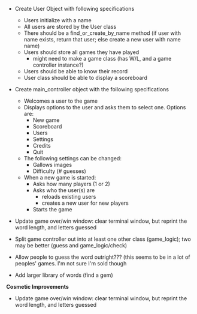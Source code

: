 - Create User Object with following specifications
  - Users initialize with a name
  - All users are stored by the User class
  - There should be a find_or_create_by_name method (if user with name exists, return that user; else create a new user with name name)
  - Users should store all games they have played
    - might need to make a game class (has W/L, and a game controller instance?)
  - Users should be able to know their record
  - User class should be able to display a scoreboard


- Create main_controller object with the following specifications
  - Welcomes a user to the game
  - Displays options to the user and asks them to select one. Options are:
    - New game
    - Scoreboard
    - Users
    - Settings
    - Credits
    - Quit
  - The following settings can be changed:
    - Gallows images
    - Difficulty (# guesses)
  - When a new game is started:
    - Asks how many players (1 or 2)
    - Asks who the user(s) are
      - reloads existing users
      - creates a new user for new players
    - Starts the game

- Update game over/win window: clear terminal window, but reprint
  the word length, and letters guessed
- Split game controller out into at least one other class (game_logic); two may be better (guess and game_logic/check)
- Allow people to guess the word outright??? (this seems to be in a lot of peoples' games. I'm not sure I'm sold though
- Add larger library of words (find a gem)


**Cosmetic Improvements**
- Update game over/win window: clear terminal window, but reprint
  the word length, and letters guessed
